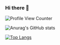 ### Hi there 👋

![Profile View Counter](https://komarev.com/ghpvc/?username=Ivaylomn)<p></p>
![Anurag's GitHub stats](https://github-readme-stats.vercel.app/api?username=Ivaylomn&show_icons=true&theme=onedark&hide_border=true&bg_color=00000000)<p></p>
[![Top Langs](https://github-readme-stats.vercel.app/api/top-langs/?username=Ivaylomn&layout=compact&hide_border=true&bg_color=00000000)](https://github.com/anuraghazra/github-readme-stats)

<!--
**Ivaylomn/Ivaylomn** is a ✨ _special_ ✨ repository because its `README.md` (this file) appears on your GitHub profile.

Here are some ideas to get you started:

- 🔭 I’m currently working on ...
- 🌱 I’m currently learning ..
- 👯 I’m looking to collaborate on ...
- 🤔 I’m looking for help with ...
- 💬 Ask me about ...
- 📫 How to reach me: ...
- 😄 Pronouns: ...
- ⚡ Fun fact: ...
-->
